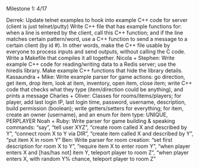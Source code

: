 Milestone 1: 4/17

Derrek:
Update telnet examples to hook into example C++ code for server (client is just telnet/putty)
Write C++ file that has example functions for: when a line is entered by the client, call this C++ function; and if the line matches certain pattern/word, use a C++ function to send a message to a certain client (by id #). In other words, make the C++ file usable by everyone to process inputs and send outputs, without calling the C code. Write a Makefile that compiles it all together.
Nicola + Stephen:
Write example C++ code for reading/writing data to a Redis server; use the hiredis library. Make example C++ functions that hide the library details.
Kassaundra + Mike:
Write example parser for game actions: go direction, get item, drop item, look at item, inventory, open item, close item; write C++ code that checks what they type (item/direction could be anything), and prints a message
Charles + Oliver:
Classes for rooms/items/players; for player, add last login IP, last login time, password, username, description, build permission (boolean); write getters/setters for everything; for item, create an owner (username), and an enum for item type: UNIQUE, PERPLAYER
Noah + Ruby:
Write parser for game building & speaking commands: “say”, “tell user XYZ”, “create room called X and described by Y”, “connect room X to Y via DIR”, “create item called X and described by Y”, “put item X in room Y”
Ben:
Write parser for room creation: “set first description for room X to Y”, “require item X to enter room Y”, “when player enters X and [has/has not] item Y, teleport player to room Z”, “when player enters X, with random Y% chance, teleport player to room Z”




